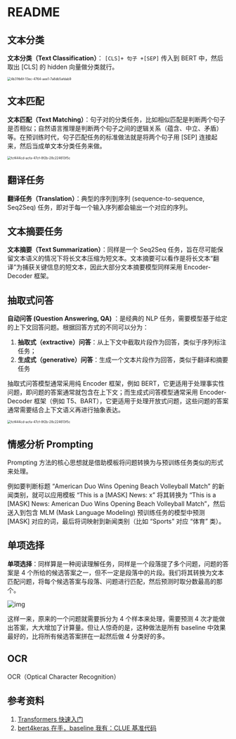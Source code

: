 

# README

## 文本分类

**文本分类（Text Classification）**： `[CLS]+ 句子 +[SEP]` 传入到 BERT 中，然后取出 [CLS] 的 hidden 向量做分类就行。

<img src="https://img2023.cnblogs.com/blog/1641623/202402/1641623-20240217104725384-1051388670.png" alt="4b31fb6f-13ec-4764-aee1-7a8db5afdab9" style="zoom: 50%;" />

## 文本匹配

**文本匹配（Text Matching）**：句子对的分类任务，比如相似匹配是判断两个句子是否相似；自然语言推理是判断两个句子之间的逻辑关系（蕴含、中立、矛盾）等。在预训练时代，句子匹配任务的标准做法就是将两个句子用 [SEP] 连接起来，然后当成单文本分类任务来做。

<img src="https://img2023.cnblogs.com/blog/1641623/202402/1641623-20240217104746710-874103643.png" alt="fcf444cd-acfa-47cf-8f2b-28c224613f5c" style="zoom: 50%;" />

## 翻译任务

**翻译任务（Translation）**：典型的序列到序列 (sequence-to-sequence, Seq2Seq) 任务，即对于每一个输入序列都会输出一个对应的序列。

## 文本摘要任务

**文本摘要（Text Summarization）**：同样是一个 Seq2Seq 任务，旨在尽可能保留文本语义的情况下将长文本压缩为短文本。文本摘要可以看作是将长文本“翻译”为捕获关键信息的短文本，因此大部分文本摘要模型同样采用 Encoder-Decoder 框架。

## 抽取式问答

**自动问答 (Question Answering, QA)** ：是经典的 NLP 任务，需要模型基于给定的上下文回答问题。根据回答方式的不同可以分为：

1. **抽取式（extractive）问答**：从上下文中截取片段作为回答，类似于序列标注任务；
2. **生成式（generative）问答**：生成一个文本片段作为回答，类似于翻译和摘要任务

抽取式问答模型通常采用纯 Encoder 框架，例如 BERT，它更适用于处理事实性问题，即问题的答案通常就包含在上下文；而生成式问答模型通常采用 Encoder-Decoder 框架（例如 T5、BART），它更适用于处理开放式问题，这些问题的答案通常需要结合上下文语义再进行抽象表达。


<img src="https://img2023.cnblogs.com/blog/1641623/202402/1641623-20240217110155194-58968817.png" alt="fcf444cd-acfa-47cf-8f2b-28c224613f5c" style="zoom: 50%;" />

## 情感分析 Prompting

Prompting 方法的核心思想就是借助模板将问题转换为与预训练任务类似的形式来处理。

例如要判断标题 “American Duo Wins Opening Beach Volleyball Match” 的新闻类别，就可以应用模板 “This is a [MASK] News: x” 将其转换为 “This is a [MASK] News: American Duo Wins Opening Beach Volleyball Match”，然后送入到包含 MLM (Mask Language Modeling) 预训练任务的模型中预测 [MASK] 对应的词，最后将词映射到新闻类别（比如 “Sports” 对应 “体育” 类）。

## 单项选择

**单项选择**：同样算是一种阅读理解任务，同样是一个段落提了多个问题，问题的答案是 4 个所给的候选答案之一，但不一定是段落中的片段。我们将其转换为文本匹配问题，将每个候选答案与段落、问题进行匹配，然后预测时取分数最高的那个。

![img](https://img2023.cnblogs.com/blog/1641623/202402/1641623-20240217104825666-1123251854.png)

这样一来，原来的一个问题就需要拆分为 4 个样本来处理，需要预测 4 次才能做出答案，大大增加了计算量。但让人惊奇的是，这种做法是所有 baseline 中效果最好的，比将所有候选答案拼在一起然后做 4 分类好的多。

## OCR

OCR（Optical Character Recognition）



## 参考资料

1. [Transformers 快速入门](https://transformers.run/nlp/2022-03-24-transformers-note-7.html)
2. [bert4keras 在手，baseline 我有：CLUE 基准代码](https://kexue.fm/archives/8739)
